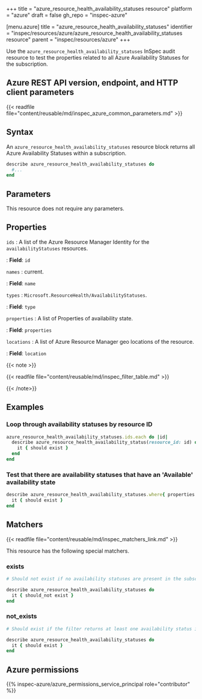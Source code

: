 +++
title = "azure_resource_health_availability_statuses resource"
platform = "azure"
draft = false
gh_repo = "inspec-azure"

[menu.azure]
title = "azure_resource_health_availability_statuses"
identifier = "inspec/resources/azure/azure_resource_health_availability_statuses resource"
parent = "inspec/resources/azure"
+++

Use the `azure_resource_health_availability_statuses` InSpec audit resource to test the properties related to all Azure Availability Statuses for the subscription.

## Azure REST API version, endpoint, and HTTP client parameters

{{< readfile file="content/reusable/md/inspec_azure_common_parameters.md" >}}

## Syntax

An `azure_resource_health_availability_statuses` resource block returns all Azure Availability Statuses within a subscription.

```ruby
describe azure_resource_health_availability_statuses do
  #...
end
```

## Parameters

This resource does not require any parameters.

## Properties

`ids`
: A list of the Azure Resource Manager Identity for the `availabilityStatuses` resources.

: **Field**: `id`

`names`
: current.

: **Field**: `name`

`types`
: `Microsoft.ResourceHealth/AvailabilityStatuses`.

: **Field**: `type`

`properties`
: A list of Properties of availability state.

: **Field**: `properties`

`locations`
: A list of Azure Resource Manager geo locations of the resource.

: **Field**: `location`

{{< note >}}

{{< readfile file="content/reusable/md/inspec_filter_table.md" >}}

{{< /note>}}

## Examples

### Loop through availability statuses by resource ID

```ruby
azure_resource_health_availability_statuses.ids.each do |id|
  describe azure_resource_health_availability_status(resource_id: id) do
    it { should exist }
  end
end
```

### Test that there are availability statuses that have an 'Available' availability state

```ruby
describe azure_resource_health_availability_statuses.where{ properties.select{|prop| prop.availabilityState == 'Available' } } do
  it { should exist }
end
```

## Matchers

{{< readfile file="content/reusable/md/inspec_matchers_link.md" >}}

This resource has the following special matchers.

### exists

```ruby
# Should not exist if no availability statuses are present in the subscription.

describe azure_resource_health_availability_statuses do
  it { should_not exist }
end
```

### not_exists

```ruby
# Should exist if the filter returns at least one availability status in the subscription.

describe azure_resource_health_availability_statuses do
  it { should exist }
end
```

## Azure permissions

{{% inspec-azure/azure_permissions_service_principal role="contributor" %}}
